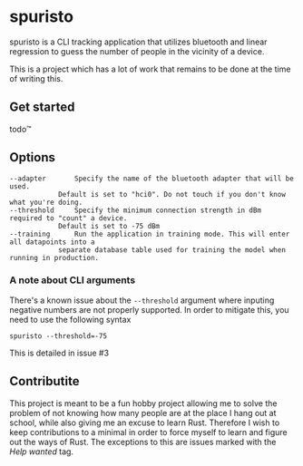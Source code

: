 # spuristo

spuristo is a CLI tracking application that utilizes bluetooth and linear regression to guess the number of people in the vicinity of a device.

This is a project which has a lot of work that remains to be done at the time of writing this.

## Get started

todo™️

## Options

```
--adapter		Specify the name of the bluetooth adapter that will be used.
			Default is set to "hci0". Do not touch if you don't know what you're doing.
--threshold		Specify the minimum connection strength in dBm required to "count" a device.
			Default is set to -75 dBm
--training		Run the application in training mode. This will enter all datapoints into a
			separate database table used for training the model when running in production.
```

### A note about CLI arguments

There's a known issue about the `--threshold` argument where inputing negative numbers are not properly supported. In order to mitigate this, you need to use the following syntax

```
spuristo --threshold=-75
```

This is detailed in issue #3

## Contributite

This project is meant to be a fun hobby project allowing me to solve the problem of not knowing how many people are at the place I hang out at school, while also giving me an excuse to learn Rust. Therefore I wish to keep contributions to a minimal in order to force myself to learn and figure out the ways of Rust. The exceptions to this are issues marked with the _Help wanted_ tag.
